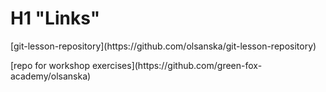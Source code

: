 # H1 "Links"
<p>[git-lesson-repository](https://github.com/olsanska/git-lesson-repository)<p>
<p>[repo for workshop exercises](https://github.com/green-fox-academy/olsanska)<p>

